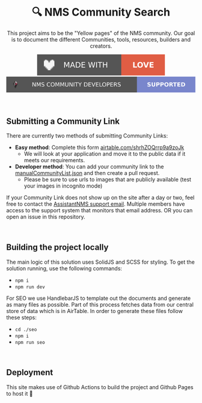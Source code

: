 <div align="center">

# 🔍 NMS Community Search

This project aims to be the "Yellow pages" of the NMS community. Our goal is to document the different Communities, tools, resources, builders and creators.

  ![madeWithLove](./.github/badges/built-with-love.svg)
  [![Supported by the No Man's Sky Community Developers & Designers](https://raw.githubusercontent.com/NMSCD/About/master/badge/purple-ftb.svg)][nmscd] 

  <br /> 
</div>


## Submitting a Community Link

There are currently two methods of submitting Community Links:
- **Easy method**: Complete this form [airtable.com/shrhZOQrrp9a9zoJk](https://airtable.com/shrhZOQrrp9a9zoJk?ref=nmscdCommunitySearchReadMe)
  - We will look at your application and move it to the public data if it meets our requirements.
- **Developer method**: You can add your community link to the [manualCommunityList.json](/src/assets/data/manualCommunityList.json) and then create a pull request.
  - Please be sure to use urls to images that are publicly available (test your images in incognito mode)

If your Community Link does not show up on the site after a day or two, feel free to contact the [AssistantNMS support email](mailto:support@nmsassistant.com). Multiple members have access to the support system that monitors that email address. OR you can open an issue in this repository.

<br />

## Building the project locally

The main logic of this solution uses SolidJS and SCSS for styling. To get the solution running, use the following commands:

- `npm i`
- `npm run dev`

For SEO we use HandlebarJS to template out the documents and generate as many files as possible. Part of this process fetches data from our central store of data which is in AirTable. In order to generate these files follow these steps:

- `cd ./seo`
- `npm i`
- `npm run seo`

<br />

## Deployment

This site makes use of Github Actions to build the project and Github Pages to host it 💪


<!-- Links used in the page -->

[nmscd]: https://github.com/NMSCD?ref=nmscdCommunitySearch